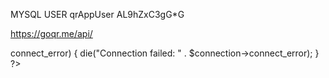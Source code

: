 MYSQL USER
qrAppUser   AL9hZxC3gG*G

https://goqr.me/api/

<?php
$host = 'localhost'; // Your database host
$username = 'collabse_qrAppUser'; // Your database username
$password = 'AL9hZxC3gG*G'; // Your database password
$database = 'collabse_qrGuest'; // Your database name

// Create a connection
$connection = new mysqli($host, $username, $password, $database);

// Check the connection
if ($connection->connect_error) {
    die("Connection failed: " . $connection->connect_error);
}
?>